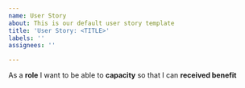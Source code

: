 ```yaml
---
name: User Story
about: This is our default user story template
title: 'User Story: <TITLE>'
labels: ''
assignees: ''

---
```


As a **role** I want to be able to **capacity** so that I can **received benefit**
